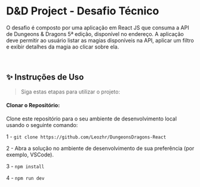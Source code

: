 # D&D Project - Desafio Técnico

O desafio é composto por uma aplicação em React JS que consuma a API de Dungeons & Dragons 5ª edição, disponível no endereço. A aplicação deve permitir ao usuário listar as magias disponíveis na API, aplicar um filtro e exibir detalhes da magia ao clicar sobre ela.

<br/>

## ✨ Instruções de Uso

> Siga estas etapas para utilizar o projeto:

#### Clonar o Repositório:

Clone este repositório para o seu ambiente de desenvolvimento local usando o seguinte comando:

1 - ```git clone https://github.com/Leozhr/DungeonsDragons-React```

2 - Abra a solução no ambiente de desenvolvimento de sua preferência (por exemplo, VSCode).

3 - ```npm install```

4 - ```npm run dev```
